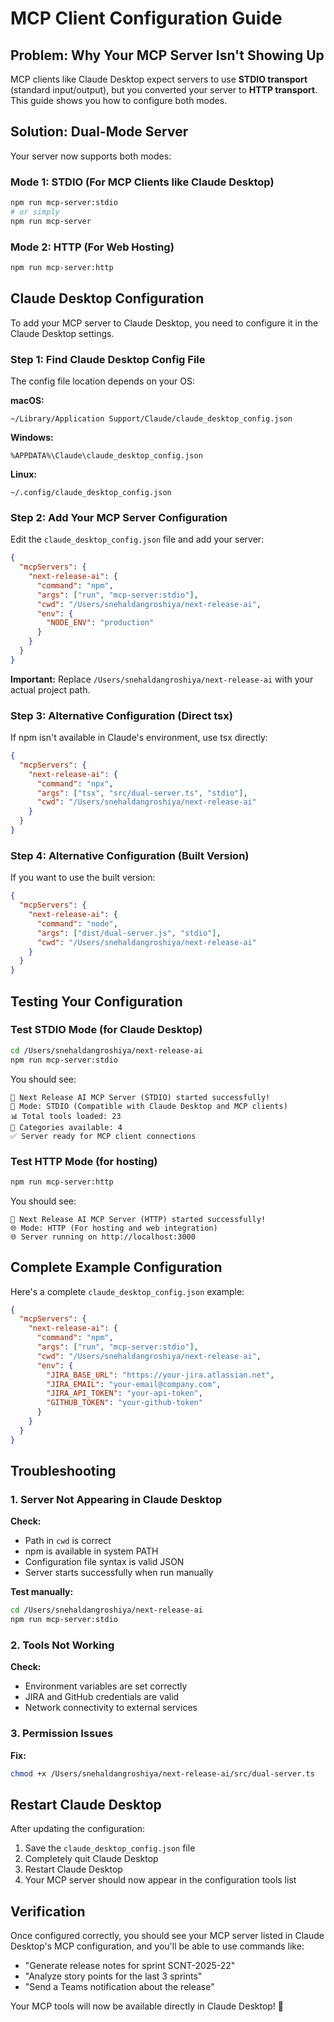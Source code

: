 # MCP Client Configuration Guide

## Problem: Why Your MCP Server Isn't Showing Up

MCP clients like Claude Desktop expect servers to use **STDIO transport** (standard input/output), but you converted your server to **HTTP transport**. This guide shows you how to configure both modes.

## Solution: Dual-Mode Server

Your server now supports both modes:

### Mode 1: STDIO (For MCP Clients like Claude Desktop)
```bash
npm run mcp-server:stdio
# or simply
npm run mcp-server
```

### Mode 2: HTTP (For Web Hosting)
```bash
npm run mcp-server:http
```

## Claude Desktop Configuration

To add your MCP server to Claude Desktop, you need to configure it in the Claude Desktop settings.

### Step 1: Find Claude Desktop Config File

The config file location depends on your OS:

**macOS:**
```
~/Library/Application Support/Claude/claude_desktop_config.json
```

**Windows:**
```
%APPDATA%\Claude\claude_desktop_config.json
```

**Linux:**
```
~/.config/claude_desktop_config.json
```

### Step 2: Add Your MCP Server Configuration

Edit the `claude_desktop_config.json` file and add your server:

```json
{
  "mcpServers": {
    "next-release-ai": {
      "command": "npm",
      "args": ["run", "mcp-server:stdio"],
      "cwd": "/Users/snehaldangroshiya/next-release-ai",
      "env": {
        "NODE_ENV": "production"
      }
    }
  }
}
```

**Important:** Replace `/Users/snehaldangroshiya/next-release-ai` with your actual project path.

### Step 3: Alternative Configuration (Direct tsx)

If npm isn't available in Claude's environment, use tsx directly:

```json
{
  "mcpServers": {
    "next-release-ai": {
      "command": "npx",
      "args": ["tsx", "src/dual-server.ts", "stdio"],
      "cwd": "/Users/snehaldangroshiya/next-release-ai"
    }
  }
}
```

### Step 4: Alternative Configuration (Built Version)

If you want to use the built version:

```json
{
  "mcpServers": {
    "next-release-ai": {
      "command": "node",
      "args": ["dist/dual-server.js", "stdio"],
      "cwd": "/Users/snehaldangroshiya/next-release-ai"
    }
  }
}
```

## Testing Your Configuration

### Test STDIO Mode (for Claude Desktop)
```bash
cd /Users/snehaldangroshiya/next-release-ai
npm run mcp-server:stdio
```

You should see:
```
🚀 Next Release AI MCP Server (STDIO) started successfully!
📱 Mode: STDIO (Compatible with Claude Desktop and MCP clients)
📊 Total tools loaded: 23
📂 Categories available: 4
✅ Server ready for MCP client connections
```

### Test HTTP Mode (for hosting)
```bash
npm run mcp-server:http
```

You should see:
```
🚀 Next Release AI MCP Server (HTTP) started successfully!
🌐 Mode: HTTP (For hosting and web integration)
🌐 Server running on http://localhost:3000
```

## Complete Example Configuration

Here's a complete `claude_desktop_config.json` example:

```json
{
  "mcpServers": {
    "next-release-ai": {
      "command": "npm",
      "args": ["run", "mcp-server:stdio"],
      "cwd": "/Users/snehaldangroshiya/next-release-ai",
      "env": {
        "JIRA_BASE_URL": "https://your-jira.atlassian.net",
        "JIRA_EMAIL": "your-email@company.com",
        "JIRA_API_TOKEN": "your-api-token",
        "GITHUB_TOKEN": "your-github-token"
      }
    }
  }
}
```

## Troubleshooting

### 1. Server Not Appearing in Claude Desktop

**Check:**
- Path in `cwd` is correct
- npm is available in system PATH
- Configuration file syntax is valid JSON
- Server starts successfully when run manually

**Test manually:**
```bash
cd /Users/snehaldangroshiya/next-release-ai
npm run mcp-server:stdio
```

### 2. Tools Not Working

**Check:**
- Environment variables are set correctly
- JIRA and GitHub credentials are valid
- Network connectivity to external services

### 3. Permission Issues

**Fix:**
```bash
chmod +x /Users/snehaldangroshiya/next-release-ai/src/dual-server.ts
```

## Restart Claude Desktop

After updating the configuration:
1. Save the `claude_desktop_config.json` file
2. Completely quit Claude Desktop
3. Restart Claude Desktop
4. Your MCP server should now appear in the configuration tools list

## Verification

Once configured correctly, you should see your MCP server listed in Claude Desktop's MCP configuration, and you'll be able to use commands like:

- "Generate release notes for sprint SCNT-2025-22"
- "Analyze story points for the last 3 sprints"
- "Send a Teams notification about the release"

Your MCP tools will now be available directly in Claude Desktop! 🎉
